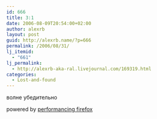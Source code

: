 ```yaml
---
id: 666
title: 3:1
date: 2006-08-09T20:54:00+02:00
author: alexrb
layout: post
guid: http://alexrb.name/?p=666
permalink: /2006/08/31/
lj_itemid:
  - "661"
lj_permalink:
  - http://alexrb-aka-ral.livejournal.com/169319.html
categories:
  - Lost-and-found
---
```

волне убедительно

<p class="poweredbyperformancing">
  powered by <a href="http://performancing.com/firefox" >performancing firefox</a>
</p>